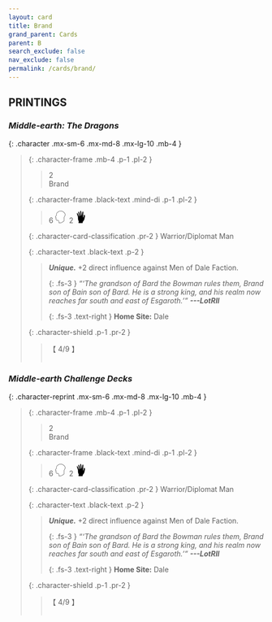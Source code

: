 ```yaml
---
layout: card
title: Brand
grand_parent: Cards
parent: B
search_exclude: false
nav_exclude: false
permalink: /cards/brand/
---
```


## PRINTINGS


### _Middle-earth: The Dragons_

{: .character .mx-sm-6 .mx-md-8 .mx-lg-10 .mb-4 }
> {: .character-frame .mb-4 .p-1 .pl-2 }
> > <div class="card-mp">2</div>
> > <div class="character-card-name">Brand</div>
>
> {: .character-frame .black-text .mind-di .p-1 .pl-2 }
> > 6 ![](/assets/images/mind.svg)&ensp;2 ![](/assets/images/di.svg)
>
> {: .character-card-classification .pr-2 }
> Warrior/Diplomat Man
>
> {: .character-text .black-text .p-2 }
> > _**Unique.**_ +2 direct influence against Men of Dale Faction. 
> > 
> > {: .fs-3 } 
> > _“‘The grandson of Bard the Bowman rules them, Brand son of Bain son of Bard. He is a strong king, and his realm now reaches far south and east of Esgaroth.’”_ ***---&#65279;LotRII***  
> > 
> > {: .fs-3 .text-right } 
> > **Home Site:** Dale 
>
> {: .character-shield .p-1 .pr-2 }
> > <div class="card-shield">【 4/9 】</div>
> > <div class="card-corruption">&nbsp;</div>

### _Middle-earth Challenge Decks_

{: .character-reprint .mx-sm-6 .mx-md-8 .mx-lg-10 .mb-4 }
> {: .character-frame .mb-4 .p-1 .pl-2 }
> > <div class="card-mp">2</div>
> > <div class="character-card-name">Brand</div>
>
> {: .character-frame .black-text .mind-di .p-1 .pl-2 }
> > 6 ![](/assets/images/mind.svg)&ensp;2 ![](/assets/images/di.svg)
>
> {: .character-card-classification .pr-2 }
> Warrior/Diplomat Man
>
> {: .character-text .black-text .p-2 }
> > _**Unique.**_ +2 direct influence against Men of Dale Faction. 
> > 
> > {: .fs-3 } 
> > _“‘The grandson of Bard the Bowman rules them, Brand son of Bain son of Bard. He is a strong king, and his realm now reaches far south and east of Esgaroth.’”_ ***---&#65279;LotRII***  
> > 
> > {: .fs-3 .text-right } 
> > **Home Site:** Dale 
>
> {: .character-shield .p-1 .pr-2 }
> > <div class="card-shield">【 4/9 】</div>
> > <div class="card-corruption">&nbsp;</div>
